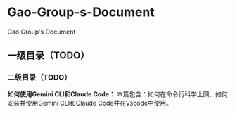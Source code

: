 # Gao-Group-s-Document
Gao Group's Document

## 一级目录（TODO）

### 二级目录（TODO）

**如何使用Gemini CLI和Claude Code：** 
  本篇包含：如何在命令行科学上网、如何安装并使用Gemini CLI和Claude Code并在Vscode中使用。
